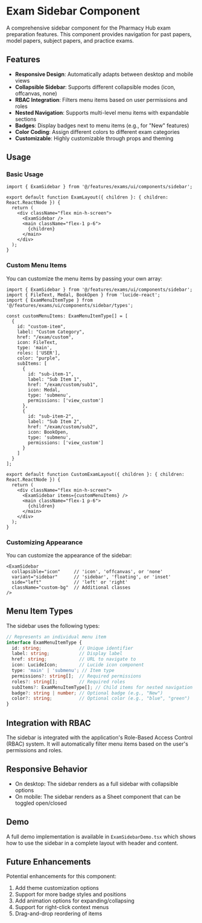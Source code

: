 # Exam Sidebar Component

A comprehensive sidebar component for the Pharmacy Hub exam preparation features. This component provides navigation for past papers, model papers, subject papers, and practice exams.

## Features

- **Responsive Design**: Automatically adapts between desktop and mobile views
- **Collapsible Sidebar**: Supports different collapsible modes (icon, offcanvas, none)
- **RBAC Integration**: Filters menu items based on user permissions and roles
- **Nested Navigation**: Supports multi-level menu items with expandable sections
- **Badges**: Display badges next to menu items (e.g., for "New" features)
- **Color Coding**: Assign different colors to different exam categories
- **Customizable**: Highly customizable through props and theming

## Usage

### Basic Usage

```tsx
import { ExamSidebar } from '@/features/exams/ui/components/sidebar';

export default function ExamLayout({ children }: { children: React.ReactNode }) {
  return (
    <div className="flex min-h-screen">
      <ExamSidebar />
      <main className="flex-1 p-6">
        {children}
      </main>
    </div>
  );
}
```

### Custom Menu Items

You can customize the menu items by passing your own array:

```tsx
import { ExamSidebar } from '@/features/exams/ui/components/sidebar';
import { FileText, Medal, BookOpen } from 'lucide-react';
import { ExamMenuItemType } from '@/features/exams/ui/components/sidebar/types';

const customMenuItems: ExamMenuItemType[] = [
  {
    id: "custom-item",
    label: "Custom Category",
    href: "/exam/custom",
    icon: FileText,
    type: 'main',
    roles: ['USER'],
    color: "purple",
    subItems: [
      {
        id: "sub-item-1",
        label: "Sub Item 1",
        href: "/exam/custom/sub1",
        icon: Medal,
        type: 'submenu',
        permissions: ['view_custom']
      },
      {
        id: "sub-item-2",
        label: "Sub Item 2",
        href: "/exam/custom/sub2",
        icon: BookOpen,
        type: 'submenu',
        permissions: ['view_custom']
      }
    ]
  }
];

export default function CustomExamLayout({ children }: { children: React.ReactNode }) {
  return (
    <div className="flex min-h-screen">
      <ExamSidebar items={customMenuItems} />
      <main className="flex-1 p-6">
        {children}
      </main>
    </div>
  );
}
```

### Customizing Appearance

You can customize the appearance of the sidebar:

```tsx
<ExamSidebar
  collapsible="icon"     // 'icon', 'offcanvas', or 'none'
  variant="sidebar"      // 'sidebar', 'floating', or 'inset'
  side="left"            // 'left' or 'right'
  className="custom-bg"  // Additional classes
/>
```

## Menu Item Types

The sidebar uses the following types:

```typescript
// Represents an individual menu item
interface ExamMenuItemType {
  id: string;              // Unique identifier
  label: string;           // Display label
  href: string;            // URL to navigate to
  icon: LucideIcon;        // Lucide icon component
  type: 'main' | 'submenu'; // Item type
  permissions?: string[];  // Required permissions
  roles?: string[];        // Required roles
  subItems?: ExamMenuItemType[]; // Child items for nested navigation
  badge?: string | number; // Optional badge (e.g., "New")
  color?: string;          // Optional color (e.g., "blue", "green")
}
```

## Integration with RBAC

The sidebar is integrated with the application's Role-Based Access Control (RBAC) system. It will automatically filter menu items based on the user's permissions and roles.

## Responsive Behavior

- On desktop: The sidebar renders as a full sidebar with collapsible options
- On mobile: The sidebar renders as a Sheet component that can be toggled open/closed

## Demo

A full demo implementation is available in `ExamSidebarDemo.tsx` which shows how to use the sidebar in a complete layout with header and content.

## Future Enhancements

Potential enhancements for this component:

1. Add theme customization options
2. Support for more badge styles and positions
3. Add animation options for expanding/collapsing
4. Support for right-click context menus
5. Drag-and-drop reordering of items
